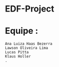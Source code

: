 # EDF-Project

# Equipe :
    Ana Luiza Haas Bezerra
    Lawson Oliveira Lima
    Lucas Pitta
    Klaus Holler
    .